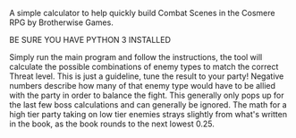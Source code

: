 A simple calculator to help quickly build Combat Scenes in the Cosmere RPG by Brotherwise Games.

BE SURE YOU HAVE PYTHON 3 INSTALLED

Simply run the main program and follow the instructions, the tool will calculate the possible combinations of enemy types to match the correct Threat level. This is just a guideline, tune the result to your party!
Negative numbers describe how many of that enemy type would have to be allied with the party in order to balance the fight. This generally only pops up for the last few boss calculations and can generally be ignored.
The math for a high tier party taking on low tier enemies strays slightly from what's written in the book, as the book rounds to the next lowest 0.25.